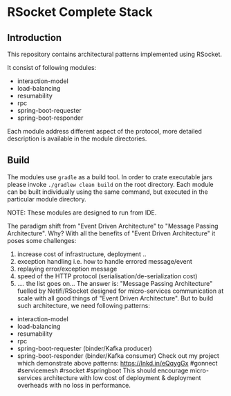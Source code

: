 # RSocket Complete Stack


## Introduction

This repository contains architectural patterns implemented using RSocket.

It consist of following modules:
- interaction-model
- load-balancing
- resumability
- rpc
- spring-boot-requester
- spring-boot-responder

Each module address different aspect of the protocol, more detailed description is available in the module directories.

## Build

The modules use ```gradle``` as a build tool. In order to crate executable jars please invoke
`./gradlew clean build` on the root directory. Each module can be built individually using the same command, 
but executed in the particular module directory.

NOTE: These modules are designed to run from IDE.

The paradigm shift from "Event Driven Architecture" to "Message Passing Architecture". Why? With all the benefits of "Event Driven Architecture" it poses some challenges:
1. increase cost of infrastructure, deployment ..
2. exception handling i.e. how to handle errored message/event
3. replaying error/exception message
4. speed of the HTTP protocol (serialisation/de-serialization cost)
5. .... the list goes on...
The answer is: "Message Passing Architecture" fuelled by Netifi/RSocket designed for micro-services communication at scale with all good things of "Event Driven Architecture". But to build such architecture, we need following patterns:
- interaction-model
- load-balancing
- resumability
- rpc
- spring-boot-requester (binder/Kafka producer)
- spring-boot-responder (binder/Kafka consumer)
Check out my project which demonstrate above patterns:
https://lnkd.in/eQqygGx
#gonnect #servicemesh #rsocket #springboot
This should encourage micro-services architecture with low cost of deployment & deployment overheads with no loss in performance.
